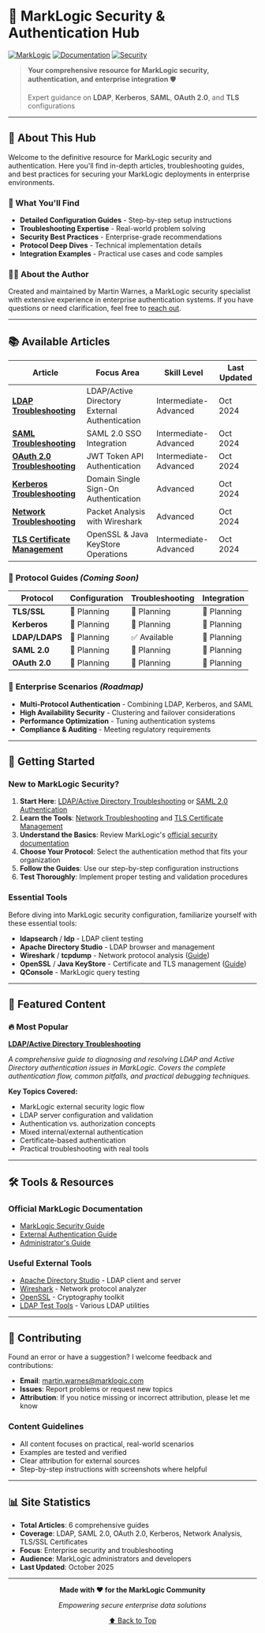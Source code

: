 # 🔐 MarkLogic Security & Authentication Hub

[![MarkLogic](https://img.shields.io/badge/MarkLogic-Expert-FF6B35?style=for-the-badge&logo=data:image/svg+xml;base64,PHN2ZyB3aWR0aD0iMjAiIGhlaWdodD0iMjAiIHZpZXdCb3g9IjAgMCAyMCAyMCIgZmlsbD0ibm9uZSIgeG1sbnM9Imh0dHA6Ly93d3cudzMub3JnLzIwMDAvc3ZnIj4KPHJlY3Qgd2lkdGg9IjIwIiBoZWlnaHQ9IjIwIiBmaWxsPSIjRkY2QjM1Ii8+CjwvU3ZnPgo=)](https://www.marklogic.com/)
[![Documentation](https://img.shields.io/badge/Documentation-Expert-2E8B57?style=for-the-badge&logo=gitbook&logoColor=white)](mailto:martin.warnes@marklogic.com)
[![Security](https://img.shields.io/badge/Security-Authentication-DC143C?style=for-the-badge&logo=shield&logoColor=white)](#)

> **Your comprehensive resource for MarkLogic security, authentication, and enterprise integration** 🛡️
>
> Expert guidance on **LDAP**, **Kerberos**, **SAML**, **OAuth 2.0**, and **TLS** configurations

---

## 🎯 About This Hub

Welcome to the definitive resource for MarkLogic security and authentication. Here you'll find in-depth articles, troubleshooting guides, and best practices for securing your MarkLogic deployments in enterprise environments.

### 🔧 What You'll Find

- **Detailed Configuration Guides** - Step-by-step setup instructions
- **Troubleshooting Expertise** - Real-world problem solving
- **Security Best Practices** - Enterprise-grade recommendations
- **Protocol Deep Dives** - Technical implementation details
- **Integration Examples** - Practical use cases and code samples

### 👨‍💻 About the Author

Created and maintained by Martin Warnes, a MarkLogic security specialist with extensive experience in enterprise authentication systems. If you have questions or need clarification, feel free to [reach out](mailto:martin.warnes@marklogic.com).

---

## 📚 Available Articles

| Article | Focus Area | Skill Level | Last Updated |
|---------|------------|-------------|---------------|
| **[LDAP Troubleshooting](articles/LDAP-TROUBLESHOOTING.md)** | LDAP/Active Directory External Authentication | Intermediate-Advanced | Oct 2024 |
| **[SAML Troubleshooting](articles/SAML-TROUBLESHOOTING.md)** | SAML 2.0 SSO Integration | Intermediate-Advanced | Oct 2024 |
| **[OAuth 2.0 Troubleshooting](articles/OAUTH2-TROUBLESHOOTING.md)** | JWT Token API Authentication | Intermediate-Advanced | Oct 2024 |
| **[Kerberos Troubleshooting](articles/KERBEROS-TROUBLESHOOTING.md)** | Domain Single Sign-On Authentication | Advanced | Oct 2024 |
| **[Network Troubleshooting](articles/NETWORK_TROUBLESHOOTING.md)** | Packet Analysis with Wireshark | Advanced | Oct 2024 |
| **[TLS Certificate Management](articles/TLS_CERTIFICATE_MANAGEMENT.md)** | OpenSSL & Java KeyStore Operations | Intermediate-Advanced | Oct 2024 |

### 🔐 **Protocol Guides** *(Coming Soon)*

| Protocol | Configuration | Troubleshooting | Integration |
|----------|---------------|-----------------|-------------|
| **TLS/SSL** | 🚧 Planning | 🚧 Planning | 🚧 Planning |
| **Kerberos** | 🚧 Planning | 🚧 Planning | 🚧 Planning |
| **LDAP/LDAPS** | 🚧 Planning | ✅ Available | 🚧 Planning |
| **SAML 2.0** | 🚧 Planning | 🚧 Planning | 🚧 Planning |
| **OAuth 2.0** | 🚧 Planning | 🚧 Planning | 🚧 Planning |

### 🏢 **Enterprise Scenarios** *(Roadmap)*

- **Multi-Protocol Authentication** - Combining LDAP, Kerberos, and SAML
- **High Availability Security** - Clustering and failover considerations
- **Performance Optimization** - Tuning authentication systems
- **Compliance & Auditing** - Meeting regulatory requirements

---

## 🚀 Getting Started

### New to MarkLogic Security?

1. **Start Here**: [LDAP/Active Directory Troubleshooting](./articles/LDAP-TROUBLESHOOTING.md) or [SAML 2.0 Authentication](./articles/SAML-TROUBLESHOOTING.md)
2. **Learn the Tools**: [Network Troubleshooting](./articles/NETWORK_TROUBLESHOOTING.md) and [TLS Certificate Management](./articles/TLS_CERTIFICATE_MANAGEMENT.md)
3. **Understand the Basics**: Review MarkLogic's [official security documentation](https://docs.marklogic.com/guide/security)
4. **Choose Your Protocol**: Select the authentication method that fits your organization
5. **Follow the Guides**: Use our step-by-step configuration instructions
6. **Test Thoroughly**: Implement proper testing and validation procedures

### Essential Tools

Before diving into MarkLogic security configuration, familiarize yourself with these essential tools:

- **ldapsearch** / **ldp** - LDAP client testing
- **Apache Directory Studio** - LDAP browser and management
- **Wireshark** / **tcpdump** - Network protocol analysis ([Guide](./articles/NETWORK_TROUBLESHOOTING.md))
- **OpenSSL** / **Java KeyStore** - Certificate and TLS management ([Guide](./articles/TLS_CERTIFICATE_MANAGEMENT.md))
- **QConsole** - MarkLogic query testing

---

## 📖 Featured Content

### 🔥 Most Popular

**[LDAP/Active Directory Troubleshooting](./articles/LDAP-TROUBLESHOOTING.md)**

*A comprehensive guide to diagnosing and resolving LDAP and Active Directory authentication issues in MarkLogic. Covers the complete authentication flow, common pitfalls, and practical debugging techniques.*

**Key Topics Covered:**
- MarkLogic external security logic flow
- LDAP server configuration and validation
- Authentication vs. authorization concepts
- Mixed internal/external authentication
- Certificate-based authentication
- Practical troubleshooting with real tools

---

## 🛠️ Tools & Resources

### Official MarkLogic Documentation

- [MarkLogic Security Guide](https://docs.marklogic.com/guide/security)
- [External Authentication Guide](https://docs.marklogic.com/guide/security/external-auth)
- [Administrator's Guide](https://docs.marklogic.com/guide/admin)

### Useful External Tools

- [Apache Directory Studio](http://directory.apache.org/studio/) - LDAP client and server
- [Wireshark](https://www.wireshark.org/) - Network protocol analyzer
- [OpenSSL](https://www.openssl.org/) - Cryptography toolkit
- [LDAP Test Tools](https://ldap.com/ldap-tools/) - Various LDAP utilities

---

## 📝 Contributing

Found an error or have a suggestion? I welcome feedback and contributions:

- **Email**: [martin.warnes@marklogic.com](mailto:martin.warnes@marklogic.com)
- **Issues**: Report problems or request new topics
- **Attribution**: If you notice missing or incorrect attribution, please let me know

### Content Guidelines

- All content focuses on practical, real-world scenarios
- Examples are tested and verified
- Clear attribution for external sources
- Step-by-step instructions with screenshots where helpful

---

## 📊 Site Statistics

- **Total Articles**: 6 comprehensive guides
- **Coverage**: LDAP, SAML 2.0, OAuth 2.0, Kerberos, Network Analysis, TLS/SSL Certificates
- **Focus**: Enterprise security and troubleshooting
- **Audience**: MarkLogic administrators and developers
- **Last Updated**: October 2025

---

<div align="center">

**Made with ❤️ for the MarkLogic Community**

*Empowering secure enterprise data solutions*

[⬆ Back to Top](#-marklogic-security--authentication-hub)

</div>
